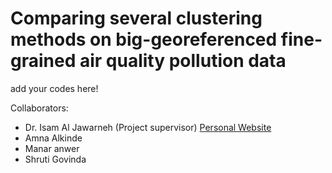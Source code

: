 # Comparing several clustering methods on big-georeferenced fine-grained air quality pollution data
add your codes here!

Collaborators:
- Dr. Isam Al Jawarneh (Project supervisor)
  [Personal Website](https://isamaljawarneh.github.io/)
- Amna Alkinde
- Manar anwer
- Shruti Govinda  
